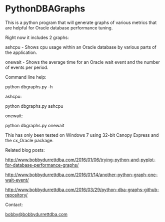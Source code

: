 # PythonDBAGraphs

This is a python program that will generate graphs of various metrics that
are helpful for Oracle database performance tuning.

Right now it includes 2 graphs:

ashcpu - Shows cpu usage within an Oracle database
         by various parts of the application.

onewait - Shows the average time for an Oracle wait
          event and the number of events per period.
          
Command line help:

python dbgraphs.py -h

ashcpu:

python dbgraphs.py ashcpu

onewait:

python dbgraphs.py onewait

This has only been tested on Windows 7 using 32-bit
Canopy Express and the cx_Oracle package.

Related blog posts:

http://www.bobbydurrettdba.com/2016/01/06/trying-python-and-pyplot-for-database-performance-graphs/

http://www.bobbydurrettdba.com/2016/01/14/another-python-graph-one-wait-event/

http://www.bobbydurrettdba.com/2016/03/29/python-dba-graphs-github-repository/

Contact:

bobby@bobbydurrettdba.com

